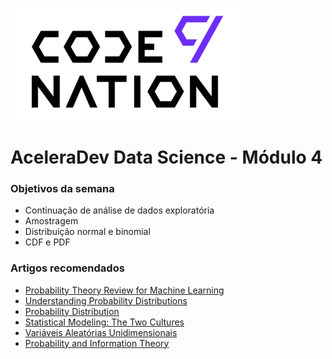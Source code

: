 ![Logo AceleraDev](https://github.com/codenation-dev/Data-Science-Online/blob/master/Semana%202/logo.png?raw=true)

# AceleraDev Data Science - Módulo 4 

### Objetivos da semana
- Continuação de análise de dados exploratória
- Amostragem
- Distribuição normal e binomial
- CDF e PDF

### Artigos recomendados
- [Probability Theory Review for Machine Learning](https://see.stanford.edu/materials/aimlcs229/cs229-prob.pdf)
- [Understanding Probability Distributions](https://statisticsbyjim.com/basics/probability-distributions/)
- [Probability Distribution](https://en.wikipedia.org/wiki/Probability_distribution)
- [Statistical Modeling: The Two Cultures](http://www2.math.uu.se/~thulin/mm/breiman.pdf)
- [Variáveis Aleatórias Unidimensionais](http://www.professores.uff.br/anafarias/wp-content/uploads/sites/32/2017/08/GET00182-DistNomal.pdf)
- [Probability and Information Theory](https://www.deeplearningbook.org/contents/prob.html)